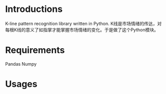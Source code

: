 # Introductions
K-line pattern recognition library written in Python.
K线是市场情绪的传达，对每根K线的意义了如指掌才能掌握市场情绪的变化。于是做了这个Python模块。

# Requirements
Pandas
Numpy

# Usages
